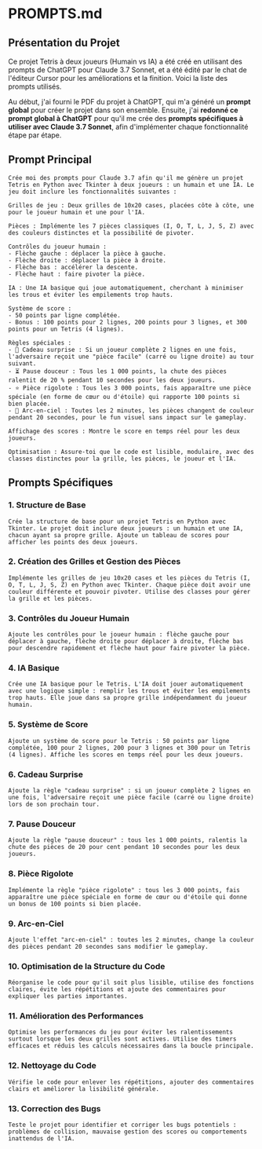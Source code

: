 # PROMPTS.md

## Présentation du Projet

Ce projet Tetris à deux joueurs (Humain vs IA) a été créé en utilisant des prompts de ChatGPT pour Claude 3.7 Sonnet, et a été édité par le chat de l'éditeur Cursor pour les améliorations et la finition. Voici la liste des prompts utilisés.

Au début, j'ai fourni le PDF du projet à ChatGPT, qui m'a généré un **prompt global** pour créer le projet dans son ensemble. Ensuite, j'ai **redonné ce prompt global à ChatGPT** pour qu'il me crée des **prompts spécifiques à utiliser avec Claude 3.7 Sonnet**, afin d'implémenter chaque fonctionnalité étape par étape.

## Prompt Principal

```
Crée moi des prompts pour Claude 3.7 afin qu'il me génère un projet Tetris en Python avec Tkinter à deux joueurs : un humain et une IA. Le jeu doit inclure les fonctionnalités suivantes :

Grilles de jeu : Deux grilles de 10x20 cases, placées côte à côte, une pour le joueur humain et une pour l'IA.

Pièces : Implémente les 7 pièces classiques (I, O, T, L, J, S, Z) avec des couleurs distinctes et la possibilité de pivoter.

Contrôles du joueur humain :
- Flèche gauche : déplacer la pièce à gauche.
- Flèche droite : déplacer la pièce à droite.
- Flèche bas : accélérer la descente.
- Flèche haut : faire pivoter la pièce.

IA : Une IA basique qui joue automatiquement, cherchant à minimiser les trous et éviter les empilements trop hauts.

Système de score :
- 50 points par ligne complétée.
- Bonus : 100 points pour 2 lignes, 200 points pour 3 lignes, et 300 points pour un Tetris (4 lignes).

Règles spéciales :
- 🎁 Cadeau surprise : Si un joueur complète 2 lignes en une fois, l'adversaire reçoit une "pièce facile" (carré ou ligne droite) au tour suivant.
- ⏳ Pause douceur : Tous les 1 000 points, la chute des pièces ralentit de 20 % pendant 10 secondes pour les deux joueurs.
- ⭐ Pièce rigolote : Tous les 3 000 points, fais apparaître une pièce spéciale (en forme de cœur ou d'étoile) qui rapporte 100 points si bien placée.
- 🌈 Arc-en-ciel : Toutes les 2 minutes, les pièces changent de couleur pendant 20 secondes, pour le fun visuel sans impact sur le gameplay.

Affichage des scores : Montre le score en temps réel pour les deux joueurs.

Optimisation : Assure-toi que le code est lisible, modulaire, avec des classes distinctes pour la grille, les pièces, le joueur et l'IA.
```

## Prompts Spécifiques

### 1. Structure de Base
```
Crée la structure de base pour un projet Tetris en Python avec Tkinter. Le projet doit inclure deux joueurs : un humain et une IA, chacun ayant sa propre grille. Ajoute un tableau de scores pour afficher les points des deux joueurs.
```

### 2. Création des Grilles et Gestion des Pièces
```
Implémente les grilles de jeu 10x20 cases et les pièces du Tetris (I, O, T, L, J, S, Z) en Python avec Tkinter. Chaque pièce doit avoir une couleur différente et pouvoir pivoter. Utilise des classes pour gérer la grille et les pièces.
```

### 3. Contrôles du Joueur Humain
```
Ajoute les contrôles pour le joueur humain : flèche gauche pour déplacer à gauche, flèche droite pour déplacer à droite, flèche bas pour descendre rapidement et flèche haut pour faire pivoter la pièce.
```

### 4. IA Basique
```
Crée une IA basique pour le Tetris. L'IA doit jouer automatiquement avec une logique simple : remplir les trous et éviter les empilements trop hauts. Elle joue dans sa propre grille indépendamment du joueur humain.
```

### 5. Système de Score
```
Ajoute un système de score pour le Tetris : 50 points par ligne complétée, 100 pour 2 lignes, 200 pour 3 lignes et 300 pour un Tetris (4 lignes). Affiche les scores en temps réel pour les deux joueurs.
```

### 6. Cadeau Surprise
```
Ajoute la règle "cadeau surprise" : si un joueur complète 2 lignes en une fois, l'adversaire reçoit une pièce facile (carré ou ligne droite) lors de son prochain tour.
```

### 7. Pause Douceur
```
Ajoute la règle "pause douceur" : tous les 1 000 points, ralentis la chute des pièces de 20 pour cent pendant 10 secondes pour les deux joueurs.
```

### 8. Pièce Rigolote
```
Implémente la règle "pièce rigolote" : tous les 3 000 points, fais apparaître une pièce spéciale en forme de cœur ou d'étoile qui donne un bonus de 100 points si bien placée.
```

### 9. Arc-en-Ciel
```
Ajoute l'effet "arc-en-ciel" : toutes les 2 minutes, change la couleur des pièces pendant 20 secondes sans modifier le gameplay.
```

### 10. Optimisation de la Structure du Code
```
Réorganise le code pour qu'il soit plus lisible, utilise des fonctions claires, évite les répétitions et ajoute des commentaires pour expliquer les parties importantes.
```

### 11. Amélioration des Performances
```
Optimise les performances du jeu pour éviter les ralentissements surtout lorsque les deux grilles sont actives. Utilise des timers efficaces et réduis les calculs nécessaires dans la boucle principale.
```

### 12. Nettoyage du Code
```
Vérifie le code pour enlever les répétitions, ajouter des commentaires clairs et améliorer la lisibilité générale.
```

### 13. Correction des Bugs
```
Teste le projet pour identifier et corriger les bugs potentiels : problèmes de collision, mauvaise gestion des scores ou comportements inattendus de l'IA.
```
